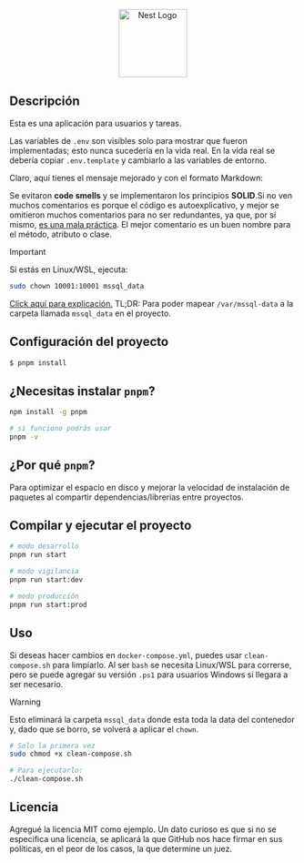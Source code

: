 <p align="center">
  <a href="http://nestjs.com/" target="blank"><img src="https://nestjs.com/img/logo-small.svg" width="120" alt="Nest Logo" /></a>
</p>

[circleci-image]: https://img.shields.io/circleci/build/github/nestjs/nest/master?token=abc123def456
[circleci-url]: https://circleci.com/gh/nestjs/nest


## Descripción

Esta es una aplicación para usuarios y tareas.

Las variables de `.env` son visibles solo para mostrar que fueron implementadas; esto nunca sucedería en la vida real. En la vida real se debería copiar `.env.template` y cambiarlo a las variables de entorno.

Claro, aquí tienes el mensaje mejorado y con el formato Markdown:

Se evitaron **code smells** y se implementaron los principios **SOLID**.Si no ven muchos comentarios es porque el código es autoexplicativo, y mejor se omitieron muchos comentarios para no ser redundantes, ya que, por sí mismo, [es una mala práctica](https://refactoring.guru/smells/comments). El mejor comentario es un buen nombre para el método, atributo o clase.


> [!IMPORTANT]  
> Si estás en Linux/WSL, ejecuta: 
> ```bash
> sudo chown 10001:10001 mssql_data
> ```
> [Click aquí para explicación.](https://stackoverflow.com/a/77808783/15445661)
> TL;DR: Para poder mapear `/var/mssql-data` a la carpeta llamada `mssql_data` en el proyecto.

## Configuración del proyecto

```bash
$ pnpm install
```

## ¿Necesitas instalar `pnpm`?
```bash
npm install -g pnpm

# si funciono podrás usar
pnpm -v
```

## ¿Por qué `pnpm`?
Para optimizar el espacio en disco y mejorar la velocidad de instalación de paquetes al compartir dependencias/librerias entre proyectos.

## Compilar y ejecutar el proyecto

```bash
# modo desarrollo
pnpm run start

# modo vigilancia
pnpm run start:dev

# modo producción
pnpm run start:prod
```


## Uso
Si deseas hacer cambios en `docker-compose.yml`, puedes usar `clean-compose.sh` para limpiarlo. Al ser `bash` se necesita Linux/WSL para correrse, pero se puede agregar su versión `.ps1` para usuarios Windows si llegara a ser necesario.

> [!WARNING]  
> Esto eliminará la carpeta `mssql_data` donde esta toda la data del contenedor y, dado que se borro, se volverá  a aplicar el `chown`. 
```bash
# Solo la primera vez
sudo chmod +x clean-compose.sh

# Para ejecutarlo:
./clean-compose.sh
```

## Licencia
Agregué la licencia MIT como ejemplo. Un dato curioso es que si no se especifica una licencia, se aplicará la que GitHub nos hace firmar en sus políticas, en el peor de los casos, la que determine un juez.